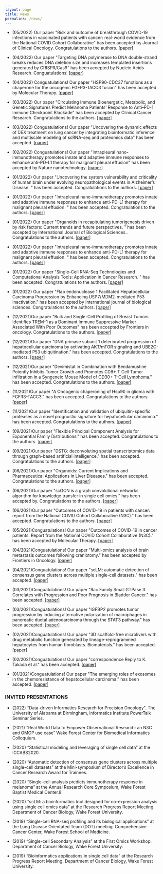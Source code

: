 ```yaml
---
layout: page
title: News
permalink: /news/
---
```


* (05/2022) Our paper "Risk and outcome of breakthrough COVID-19 infections in vaccinated patients with cancer: real-world evidence from the National COVID Cohort Collaborative" has been accepted by Journal of Clinical Oncology. Congratulations to the authors. [[paper]](https://www.ncbi.nlm.nih.gov/pmc/articles/PMC9061155/)

* (04/2022) Our paper "Targeting DNA polymerase to DNA double-strand breaks reduces DNA deletion size and increases templated insertions generated by CRISPR/Cas9" has been accepted by Nucleic Acids Research. Conguatulations! [[paper]](https://academic.oup.com/nar/article/50/7/3944/6552087?login=false)

* (04/2022) Conguatulations! Our paper "HSP90-CDC37 functions as a chaperone for the oncogenic FGFR3-TACC3 fusion" has been accepted by Molecular Therapy. [[paper]](https://www.sciencedirect.com/science/article/abs/pii/S1525001622000922?casa_token=uYa8siR5sogAAAAA:IbdsxGPdqbBEvC9hn_AZVu3SYTvUXOb7w-086fVYCvzDN7yrNEirul4Du-toxF-GUfoQlUdDiQ)

* (03/2022) Our paper "Circulating Immune Bioenergetic, Metabolic, and Genetic Signatures Predict Melanoma Patients' Response to Anti–PD-1 Immune Checkpoint Blockade" has been accepted by Clinical Cancer Research. Congratulations to the authors. [[paper]](https://aacrjournals.org/clincancerres/article-abstract/28/6/1192/682031/Circulating-Immune-Bioenergetic-Metabolic-and)

* (03/2022) Conguatulations! Our paper "Uncovering the dynamic effects of DEX treatment on lung cancer by integrating bioinformatic inference and multiscale modeling of scRNA-seq and proteomics data" has been accepted. [[paper]](https://arxiv.org/abs/2203.00743)

* (02/2022) Conguatulations! Our paper "Intrapleural nano-immunotherapy promotes innate and adaptive immune responses to enhance anti-PD-L1 therapy for malignant pleural effusion" has been accepted by Nature nanotechnology. [[paper]](https://www.nature.com/articles/s41565-021-01032-w)

* (01/2022) Our paper "Uncovering the system vulnerability and criticality of human brain under evolving neuropathological events in Alzheimer’s Disease. " has been accepted. Congratulations to the authors. [[paper]](https://arxiv.org/abs/2201.08941)

* (01/2022) Our paper "Intrapleural nano-immunotherapy promotes innate and adaptive immune responses to enhance anti-PD-L1 therapy for malignant pleural effusion. " has been accepted. Congratulations to the authors. [[paper]](https://www.nature.com/articles/s41565-021-01032-w)

* (01/2022) Our paper "Organoids in recapitulating tumorigenesis driven by risk factors: Current trends and future perspectives. " has been accepted by International Journal of Biological Sciences.. Congratulations to the authors. [[paper]](https://www.ncbi.nlm.nih.gov/pmc/articles/PMC9066109/)

* (01/2022) Our paper "Intrapleural nano-immunotherapy promotes innate and adaptive immune responses to enhance anti-PD-L1 therapy for malignant pleural effusion. " has been accepted. Congratulations to the authors. [[paper]](https://www.nature.com/articles/s41565-021-01032-w)

* (01/2022) Our paper "Single-Cell RNA-Seq Technologies and Computational Analysis Tools: Application in Cancer Research. " has been accepted. Congratulations to the authors. [[paper]](https://link.springer.com/protocol/10.1007/978-1-0716-1896-7_23)

* (01/2022) Our paper "Flap endonuclease 1 Facilitated Hepatocellular Carcinoma Progression by Enhancing USP7/MDM2-mediated P53 Inactivation." has been accepted by International journal of biological sciences. Congratulations to the authors. [[paper]](https://www.ncbi.nlm.nih.gov/pmc/articles/PMC8771828/)

* (12/2021)Our paper "Bulk and Single-Cell Profiling of Breast Tumors Identifies TREM-1 as a Dominant Immune Suppressive Marker Associated With Poor Outcomes" has been accepted by Frontiers in oncology. Congratulations to the authors. [[paper]](https://europepmc.org/article/pmc/pmc8692779)

* (12/2021)Our paper "DNA primase subunit 1 deteriorated progression of hepatocellular carcinoma by activating AKT/mTOR signaling and UBE2C-mediated P53 ubiquitination." has been accepted. Congratulations to the authors. [[paper]](https://link.springer.com/article/10.1186/s13578-021-00555-y)

* (12/2021)Our paper "Devimistat in Combination with Bendamustine Potently Inhibits Tumor Growth and Promotes CD8+ T Cell Tumor Infiltration in a Syngeneic Mouse Model of CD30+ T-Cell Lymphoma." has been accepted. Congratulations to the authors. [[paper]](https://www.sciencedirect.com/science/article/pii/S0006497121042166?casa_token=4cGQEVHkeJAAAAAA:QqjY2EEoIUUL27hFvxXxmSw4wYiZb3X9eZrCt0CJn08308QmldpWHHNU4aoytZ9113vMbE23sQ)

* (11/2021)Our paper "A Oncogenic chaperoning of Hsp90 in glioma with FGFR3-TACC3." has been accepted. Congratulations to the authors. [[paper]](https://academic.oup.com/neuro-oncology/article-abstract/23/Supplement_2/ii4/6366649)

* (11/2021)Our paper "Identification and validation of ubiquitin-specific proteases as a novel prognostic signature for hepatocellular carcinoma." has been accepted. Congratulations to the authors. [[paper]](https://www.ncbi.nlm.nih.gov/pmc/articles/PMC7949004/)

* (09/2021)Our paper "Flexible Principal Component Analysis for Exponential Family Distributions." has been accepted. Congratulations to the authors. [[paper]](https://arxiv.org/abs/2108.06876)

* (09/2021)Our paper "DSTG: deconvoluting spatial transcriptomics data through graph-based artificial intelligence." has been accepted. Congratulations to the authors. [[paper]](https://academic.oup.com/bib/article/22/5/bbaa414/6105942?login=false)

* (08/2021)Our paper "Organoids: Current Implications and Pharmaceutical Applications in Liver Diseases." has been accepted. Congratulations to the authors. [[paper]](https://www.ingentaconnect.com/content/ben/cmp/2021/00000014/00000004/art00005)

* (06/2021)Our paper "scGCN is a graph convolutional networks algorithm for knowledge transfer in single cell omics." has been accepted by. Congratulations to the authors. [[paper]](https://www.nature.com/articles/s41467-021-24172-y)

* (06/2021)Our paper "Outcomes of COVID-19 in patients with cancer: report from the National COVID Cohort Collaborative (N3C)." has been accepted. Congratulations to the authors. [[paper]](https://www.ingentaconnect.com/content/wk/jco/2021/00000039/00000020/art00002)

* (05/2021)Conguatulations! Our paper "Outcomes of COVID-19 in cancer patients: Report from the National COVID Cohort Collaborative (N3C)." has been accepted by Molecular Therapy. [[paper]](https://ascopubs.org/doi/abs/10.1200/JCO.2021.39.15_suppl.1500)

* (04/2021)Conguatulations! Our paper "Multi-omics analysis of brain metastasis outcomes following craniotomy." has been accepted by Frontiers in Oncology. [[paper]](https://www.frontiersin.org/articles/10.3389/fonc.2020.615472/full)

* (04/2021)Conguatulations! Our paper "scLM: automatic detection of consensus gene clusters across multiple single-cell datasets." has been accepted. [[paper]](https://www.sciencedirect.com/science/article/pii/S167202292030142X)

* (03/2021)Conguatulations! Our paper "Rac Family Small GTPase 3 Correlates with Progression and Poor Prognosis in Bladder Cancer." has been accepted. [[paper]](https://www.liebertpub.com/doi/full/10.1089/dna.2020.5613?casa_token=CEkLV6Q0dJIAAAAA%3Arwu2enn5C5cLlg3OaFY5hUXrVqdDB3In9h_0W8yfqM8R_pxe9dnRmB599g2QhFVIPFrq6Xb9kRmeRQ)

* (03/2021)Conguatulations! Our paper "IGFBP2 promotes tumor progression by inducing alternative polarization of macrophages in pancreatic ductal adenocarcinoma through the STAT3 pathway." has been accepted. [[paper]](https://www.sciencedirect.com/science/article/pii/S0304383520306583?casa_token=ffGIdgW-vnQAAAAA:p1ZmxnH5y8GfQIjdARuxmVkY4tl8Bvn2aUeQo4BLIwHNEkU5ygqzxRzYtOS9HLYnuVWtb1Nulw)

* (02/2021)Conguatulations! Our paper "3D scaffold-free microlivers with drug metabolic function generated by lineage-reprogrammed hepatocytes from human fibroblasts. Biomaterials." has been accepted. [[paper]](https://www.sciencedirect.com/science/article/pii/S0142961221000193?casa_token=9AQJVbF81iAAAAAA:wzdMdkE_SCJcEURR7b6ME6k481mIZ6kWBuH33xvgP8B7Gb3NmZl9gKTMqp8uXOnMuXnQ5YtUTg)

* (02/2021)Conguatulations! Our paper "correspondence Reply to K. Takada et al." has been accepted. [[paper]](https://www.researchgate.net/profile/Qianqian-Song-3/publication/355161555_Reply_to_K_Takada_et_al/links/61defb91323a2268f99d7e47/Reply-to-K-Takada-et-al.pdf)

* (01/2021)Conguatulations! Our paper "The emerging roles of exosomes in the chemoresistance of hepatocellular carcinoma." has been accepted. [[paper]](https://www.ingentaconnect.com/content/ben/cmc/2021/00000028/00000001/art00008)

### INVITED PRESENTATIONS
* (2022) “Data-driven Informatics Research for Precision Oncology". The University of Alabama at Birmingham, Informatics Institute PowerTalk Seminar Series.

* (2021) “Real World Data to Empower Observational Research: an N3C and OMOP use case” Wake Forest Center for Biomedical Informatics Colloquium.

* (2020) “Statistical modeling and leveraging of single cell data” at the ICCABS2020.

* (2020) “Automatic detection of consensus gene clusters across multiple single-cell datasets” at the Mini-symposium of Director’s Excellence in Cancer Research Award for Trainees.

* (2020) “Single-cell analysis predicts immunotherapy response in melanoma” at the Annual Research Core Symposium, Wake Forest Baptist Medical Center.8

* (2020) “scLM: a bioinformatics tool designed for co-expression analysis using single cell omics data” at the Research Progress Report Meeting. Department of Cancer Biology, Wake Forest University.

* (2019) “Single-cell RNA-seq profiling and its biological applications” at the Lung Disease Orientated Team (DOT) meeting. Comprehensive Cancer Center, Wake Forest School of Medicine.

* (2019) “Single-cell Secondary Analysis” at the First Omics Workshop. Department of Cancer Biology, Wake Forest University.

* (2019) “Bioinformatics applications in single cell data” at the Research Progress Report Meeting. Department of Cancer Biology, Wake Forest University.
